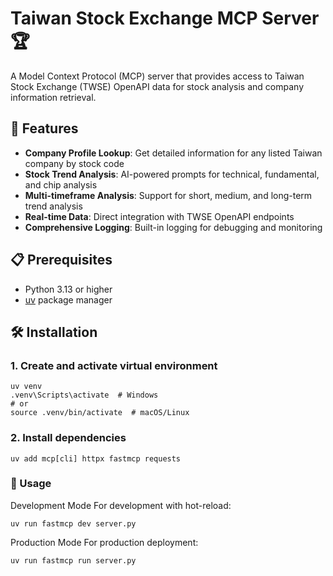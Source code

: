 # Taiwan Stock Exchange MCP Server 🏆

A Model Context Protocol (MCP) server that provides access to Taiwan Stock Exchange (TWSE) OpenAPI data for stock analysis and company information retrieval.

## 🚀 Features

- **Company Profile Lookup**: Get detailed information for any listed Taiwan company by stock code
- **Stock Trend Analysis**: AI-powered prompts for technical, fundamental, and chip analysis
- **Multi-timeframe Analysis**: Support for short, medium, and long-term trend analysis
- **Real-time Data**: Direct integration with TWSE OpenAPI endpoints
- **Comprehensive Logging**: Built-in logging for debugging and monitoring

## 📋 Prerequisites

- Python 3.13 or higher
- [uv](https://github.com/astral-sh/uv) package manager

## 🛠️ Installation

### 1. Create and activate virtual environment
```
uv venv
.venv\Scripts\activate  # Windows
# or
source .venv/bin/activate  # macOS/Linux
```

### 2. Install dependencies
```
uv add mcp[cli] httpx fastmcp requests
```

### 🚀 Usage
Development Mode
For development with hot-reload:

```
uv run fastmcp dev server.py
```

Production Mode
For production deployment:
```
uv run fastmcp run server.py
```
